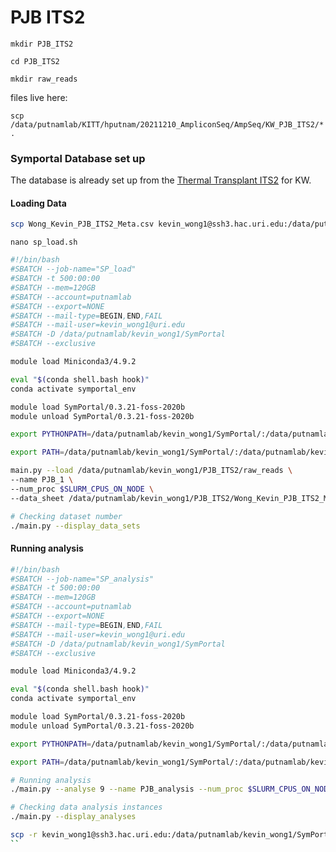 # PJB ITS2

```
mkdir PJB_ITS2

cd PJB_ITS2

mkdir raw_reads
```

files live here:

`scp /data/putnamlab/KITT/hputnam/20211210_AmpliconSeq/AmpSeq/KW_PJB_ITS2/* .`

### Symportal Database set up

The database is already set up from the [Thermal Transplant ITS2](https://github.com/kevinhwong1/Thermal_Transplant_Molecular/blob/main/scripts/Symportal_ThermalTransplant.md) for KW.

#### Loading Data

```bash
scp Wong_Kevin_PJB_ITS2_Meta.csv kevin_wong1@ssh3.hac.uri.edu:/data/putnamlab/kevin_wong1/PJB_ITS2/Wong_Kevin_PJB_ITS2_Meta.csv
```

`nano sp_load.sh`

```bash
#!/bin/bash
#SBATCH --job-name="SP_load"
#SBATCH -t 500:00:00
#SBATCH --mem=120GB
#SBATCH --account=putnamlab
#SBATCH --export=NONE
#SBATCH --mail-type=BEGIN,END,FAIL
#SBATCH --mail-user=kevin_wong1@uri.edu
#SBATCH -D /data/putnamlab/kevin_wong1/SymPortal
#SBATCH --exclusive

module load Miniconda3/4.9.2

eval "$(conda shell.bash hook)"
conda activate symportal_env

module load SymPortal/0.3.21-foss-2020b
module unload SymPortal/0.3.21-foss-2020b

export PYTHONPATH=/data/putnamlab/kevin_wong1/SymPortal/:/data/putnamlab/kevin_wong1/SymPortal/lib/python3.7/site-packages:$PYTHONPATH

export PATH=/data/putnamlab/kevin_wong1/SymPortal/:/data/putnamlab/kevin_wong1/SymPortal/bin:$PATH

main.py --load /data/putnamlab/kevin_wong1/PJB_ITS2/raw_reads \
--name PJB_1 \
--num_proc $SLURM_CPUS_ON_NODE \
--data_sheet /data/putnamlab/kevin_wong1/PJB_ITS2/Wong_Kevin_PJB_ITS2_Meta.csv

# Checking dataset number
./main.py --display_data_sets

```

#### Running analysis


```bash
#!/bin/bash
#SBATCH --job-name="SP_analysis"
#SBATCH -t 500:00:00
#SBATCH --mem=120GB
#SBATCH --account=putnamlab
#SBATCH --export=NONE
#SBATCH --mail-type=BEGIN,END,FAIL
#SBATCH --mail-user=kevin_wong1@uri.edu
#SBATCH -D /data/putnamlab/kevin_wong1/SymPortal
#SBATCH --exclusive

module load Miniconda3/4.9.2

eval "$(conda shell.bash hook)"
conda activate symportal_env

module load SymPortal/0.3.21-foss-2020b
module unload SymPortal/0.3.21-foss-2020b

export PYTHONPATH=/data/putnamlab/kevin_wong1/SymPortal/:/data/putnamlab/kevin_wong1/SymPortal/lib/python3.7/site-packages:$PYTHONPATH

export PATH=/data/putnamlab/kevin_wong1/SymPortal/:/data/putnamlab/kevin_wong1/SymPortal/bin:$PATH

# Running analysis
./main.py --analyse 9 --name PJB_analysis --num_proc $SLURM_CPUS_ON_NODE

# Checking data analysis instances
./main.py --display_analyses

```

```bash
scp -r kevin_wong1@ssh3.hac.uri.edu:/data/putnamlab/kevin_wong1/SymPortal/outputs/analyses/3/20211216T114913/its2_type_profiles /Users/kevinwong/MyProjects/Thermal_Transplant_Molecular/output/ITS2/.
``
